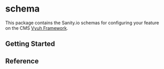 # schema

This package contains the Sanity.io schemas for configuring your feature on the CMS
[Vyuh Framework](https://vyuh.tech).

## Getting Started

## Reference
